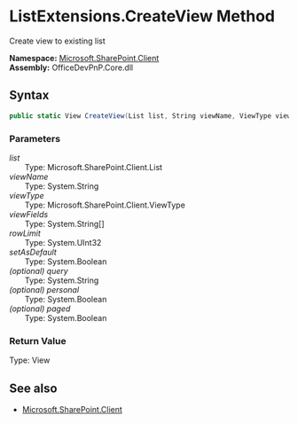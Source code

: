 # ListExtensions.CreateView Method  
Create view to existing list  

**Namespace:** [Microsoft.SharePoint.Client](Microsoft.SharePoint.Client.md)  
**Assembly:** OfficeDevPnP.Core.dll  
## Syntax
```C#
public static View CreateView(List list, String viewName, ViewType viewType, String[] viewFields, UInt32 rowLimit, Boolean setAsDefault, String query, Boolean personal, Boolean paged)
```
### Parameters
*list*  
&emsp;&emsp;Type: Microsoft.SharePoint.Client.List  
*viewName*  
&emsp;&emsp;Type: System.String  
*viewType*  
&emsp;&emsp;Type: Microsoft.SharePoint.Client.ViewType  
*viewFields*  
&emsp;&emsp;Type: System.String[]  
*rowLimit*  
&emsp;&emsp;Type: System.UInt32  
*setAsDefault*  
&emsp;&emsp;Type: System.Boolean  
*(optional) query*  
&emsp;&emsp;Type: System.String  
*(optional) personal*  
&emsp;&emsp;Type: System.Boolean  
*(optional) paged*  
&emsp;&emsp;Type: System.Boolean  
### Return Value
Type: View  

## See also
- [Microsoft.SharePoint.Client](Microsoft.SharePoint.Client.md)
